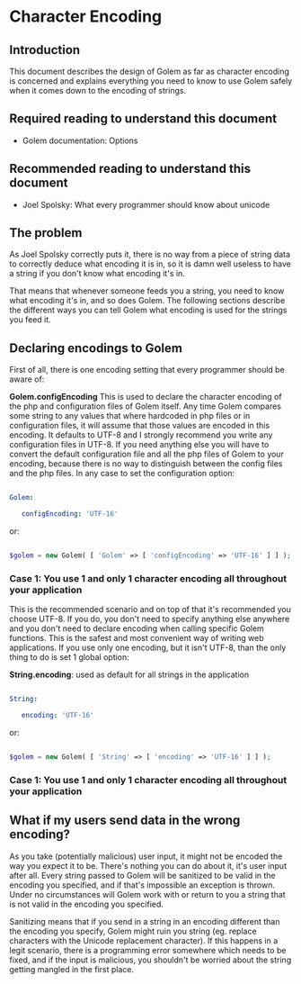 # Character Encoding


## Introduction

This document describes the design of Golem as far as character encoding is concerned and explains everything you need to know to use Golem safely when it comes down to the encoding of strings.


## Required reading to understand this document

- Golem documentation: Options


## Recommended reading to understand this document

- Joel Spolsky: What every programmer should know about unicode


## The problem

As Joel Spolsky correctly puts it, there is no way from a piece of string data to correctly deduce what encoding it is in, so it is damn well useless to have a string if you don't know what encoding it's in.

That means that whenever someone feeds you a string, you need to know what encoding it's in, and so does Golem. The following sections describe the different ways you can tell Golem what encoding is used for the strings you feed it.


## Declaring encodings to Golem

First of all, there is one encoding setting that every programmer should be aware of:

**Golem.configEncoding**
This is used to declare the character encoding of the php and configuration files of Golem itself. Any time Golem compares some string to any values that where hardcoded in php files or in configuration files, it will assume that those values are encoded in this encoding. It defaults to UTF-8 and I strongly recommend you write any configuration files in UTF-8. If you need anything else you will have to convert the default configuration file and all the php files of Golem to your encoding, because there is no way to distinguish between the config files and the php files. In any case to set the configuration option:

```yaml

Golem:

   configEncoding: 'UTF-16'
```

or:

```php

$golem = new Golem( [ 'Golem' => [ 'configEncoding' => 'UTF-16' ] ] );
```

### Case 1: You use 1 and only 1 character encoding all throughout your application

This is the recommended scenario and on top of that it's recommended you choose UTF-8. If you do, you don't need to specify anything else anywhere and you don't need to declare encoding when calling specific Golem functions. This is the safest and most convenient way of writing web applications. If you use only one encoding, but it isn't UTF-8, than the only thing to do is set 1 global option:

**String.encoding**: used as default for all strings in the application

```yaml

String:

   encoding: 'UTF-16'
```

or:

```php

$golem = new Golem( [ 'String' => [ 'encoding' => 'UTF-16' ] ] );
```

### Case 1: You use 1 and only 1 character encoding all throughout your application



## What if my users send data in the wrong encoding?

As you take (potentially malicious) user input, it might not be encoded the way you expect it to be. There's nothing you can do about it, it's user input after all. Every string passed to Golem will be sanitized to be valid in the encoding you specified, and if that's impossible an exception is thrown. Under no circumstances will Golem work with or return to you a string that is not valid in the encoding you specified.

Sanitizing means that if you send in a string in an encoding different than the encoding you specify, Golem might ruin you string (eg. replace characters with the Unicode replacement character). If this happens in a legit scenario, there is a programming error somewhere which needs to be fixed, and if the input is malicious, you shouldn't be worried about the string getting mangled in the first place.

